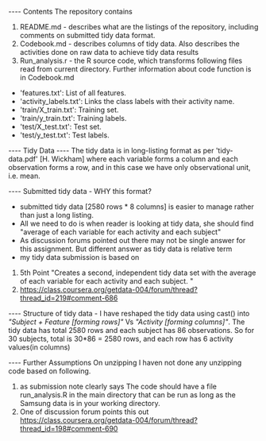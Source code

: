 ---- Contents
The repository contains 
1. README.md - describes what are the listings of the repository, including comments on submitted tidy data format.
2. Codebook.md - describes columns of tidy data.  Also describes the activities done on raw data to achieve tidy data results
3. Run_analysis.r - the R source code, which transforms following files read from current directory.  Further information about code function is in Codebook.md
- 'features.txt': List of all features.
- 'activity_labels.txt': Links the class labels with their activity name.
- 'train/X_train.txt': Training set.
- 'train/y_train.txt': Training labels.
- 'test/X_test.txt': Test set.
- 'test/y_test.txt': Test labels.

---- Tidy Data ----
The tidy data is in long-listing format as per 'tidy-data.pdf' [H. Wickham] where each variable forms a column and each observation forms a row, and in this case we have only observational unit, i.e. mean.

---- Submitted tidy data - WHY this format?
- submitted tidy data [2580 rows * 8 columns] is easier to manage rather than just a long listing.
- All we need to do is when reader is looking at tidy data, she should find "average of each variable for each activity and each subject"
- As discussion forums pointed out there  may not be single answer for this assignment.  But different answer as tidy data is relative term
- my tidy data submission is based on  
1. 5th Point "Creates a second, independent tidy data set with the average of each variable for each activity and each subject. "
2. https://class.coursera.org/getdata-004/forum/thread?thread_id=219#comment-686

---- Structure of tidy data -
I have reshaped the tidy data using cast() into 
*"Subject + Feature [forming rows]"* Vs *"Activity [forming columns]"*.
The tidy data has total 2580 rows and each subject has 86 observations.  So for 30 subjects, total is 30*86 = 2580 rows, and each row has 6 activity values(in columns)

---- Further Assumptions On unzipping
I haven not done any unzipping code based on following.
1. as submission note clearly says
The code should have a file run_analysis.R in the main directory that can be run as long as the Samsung data is in your working directory.
2. One of discussion forum points this out
https://class.coursera.org/getdata-004/forum/thread?thread_id=198#comment-690

